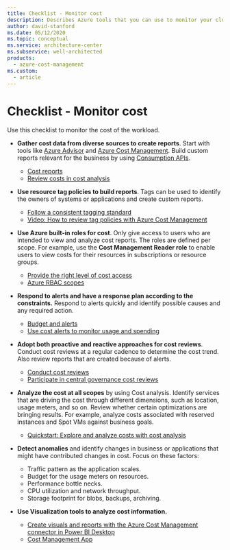 ```yaml
---
title: Checklist - Monitor cost
description: Describes Azure tools that you can use to monitor your cloud costs.
author: david-stanford
ms.date: 05/12/2020
ms.topic: conceptual
ms.service: architecture-center
ms.subservice: well-architected
products:
  - azure-cost-management
ms.custom:
  - article
---
```


# Checklist - Monitor cost
Use this checklist to monitor the cost of the workload.

- **Gather cost data from diverse sources to create reports**. Start with tools like [Azure Advisor](/azure/advisor/advisor-cost-recommendations) and [Azure Cost Management](/azure/cost-management-billing/costs/). Build custom reports relevant for the business by using [Consumption APIs](/rest/api/consumption/). 
    - [Cost reports](./monitor-reports.md)
    - [Review costs in cost analysis](/azure/cost-management-billing/costs/quick-acm-cost-analysis#review-costs-in-cost-analysis)

- **Use resource tag policies to build reports**. Tags can be used to identify the owners of systems or applications and create custom reports.
    - [Follow a consistent tagging standard](/azure/cloud-adoption-framework/ready/azure-best-practices/naming-and-tagging#metadata-tags)
    - [Video: How to review tag policies with Azure Cost Management](https://www.youtube.com/watch?v=nHQYcYGKuyw)

- **Use Azure built-in roles for cost**. Only give access to users who are intended to view and analyze cost reports. The roles are defined per scope. For example, use the **Cost Management Reader role** to enable users to view costs for their resources in subscriptions or resource groups.
    - [Provide the right level of cost access](/azure/cloud-adoption-framework/ready/azure-best-practices/track-costs#provide-the-right-level-of-cost-access)
    - [Azure RBAC scopes](/azure/cost-management-billing/costs/understand-work-scopes#azure-rbac-scopes)

- **Respond to alerts and have a response plan according to the constraints.** Respond to alerts quickly and identify possible causes and any required action.
    - [Budget and alerts](monitor-alert.md)
    - [Use cost alerts to monitor usage and spending](/azure/cost-management-billing/costs/cost-mgt-alerts-monitor-usage-spending)

- **Adopt both proactive and reactive approaches for cost reviews**. Conduct cost reviews at a regular cadence to determine the cost trend. Also review reports that are created because of alerts.
    - [Conduct cost reviews](./monitor-reviews.md)
    - [Participate in central governance cost reviews](/azure/cloud-adoption-framework/govern/cost-management/compliance-processes)

- **Analyze the cost at all scopes** by using Cost analysis. Identify services that are driving the cost through different dimensions, such as location, usage meters, and so on. Review whether certain optimizations are bringing results. For example, analyze costs associated with reserved instances and Spot VMs against business goals. 
    - [Quickstart: Explore and analyze costs with cost analysis](/azure/cost-management-billing/costs/quick-acm-cost-analysis)

- **Detect anomalies** and identify changes in business or applications that might have contributed changes in cost. Focus on these factors:

    - Traffic pattern as the application scales. 
    - Budget for the usage meters on resources. 
    - Performance bottle necks. 
    - CPU utilization and network throughput.
    - Storage footprint for blobs, backups, archiving.

- **Use Visualization tools to analyze cost information.** 
    - [Create visuals and reports with the Azure Cost Management connector in Power BI Desktop](/power-bi/desktop-connect-azure-cost-management)
    - [Cost Management App](https://appsource.microsoft.com/product/power-bi/costmanagement.azurecostmanagementapp)
